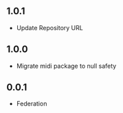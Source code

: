 ## 1.0.1

- Update Repository URL

## 1.0.0

- Migrate midi package to null safety

## 0.0.1

- Federation
